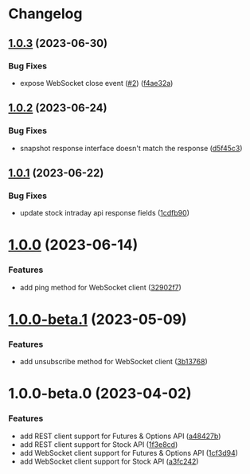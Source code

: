 # Changelog

## [1.0.3](https://github.com/fugle-dev/fugle-marketdata-node/compare/v1.0.2...v1.0.3) (2023-06-30)


### Bug Fixes

* expose WebSocket close event ([#2](https://github.com/fugle-dev/fugle-marketdata-node/issues/2)) ([f4ae32a](https://github.com/fugle-dev/fugle-marketdata-node/commit/f4ae32a231439948336a49e37c929254a5322fb2))

## [1.0.2](https://github.com/fugle-dev/fugle-marketdata-node/compare/v1.0.1...v1.0.2) (2023-06-24)


### Bug Fixes

* snapshot response interface doesn't match the response ([d5f45c3](https://github.com/fugle-dev/fugle-marketdata-node/commit/d5f45c39d9f487f53659be4fb5cb804bfa18d46b))

## [1.0.1](https://github.com/fugle-dev/fugle-marketdata-node/compare/v1.0.0...v1.0.1) (2023-06-22)


### Bug Fixes

* update stock intraday api response fields ([1cdfb90](https://github.com/fugle-dev/fugle-marketdata-node/commit/1cdfb905e52b576e725c0272275a7e6e81d3a345))

# [1.0.0](https://github.com/fugle-dev/fugle-marketdata-node/compare/v1.0.0-beta.1...v1.0.0) (2023-06-14)


### Features

* add ping method for WebSocket client ([32902f7](https://github.com/fugle-dev/fugle-marketdata-node/commit/32902f7c679f262fd67053b59e088c05ad0db9c7))

# [1.0.0-beta.1](https://github.com/fugle-dev/fugle-marketdata-node/compare/v1.0.0-beta.0...v1.0.0-beta.1) (2023-05-09)


### Features

* add unsubscribe method for WebSocket client ([3b13768](https://github.com/fugle-dev/fugle-marketdata-node/commit/3b13768825998ba9696c131db41a92e55f6b6bf9))

# 1.0.0-beta.0 (2023-04-02)


### Features

* add REST client support for Futures & Options API ([a48427b](https://github.com/fugle-dev/fugle-marketdata-node/commit/a48427b857c79235093d54fcda2257a3ad09b5a3))
* add REST client support for Stock API ([1f3e8cd](https://github.com/fugle-dev/fugle-marketdata-node/commit/1f3e8cd74a01d3cb7f2945d5c21c76bba9006a21))
* add WebSocket client support for Futures & Options API ([1cf3d94](https://github.com/fugle-dev/fugle-marketdata-node/commit/1cf3d94784373e455defa5b13aa1af9c045706a1))
* add WebSocket client support for Stock API ([a3fc242](https://github.com/fugle-dev/fugle-marketdata-node/commit/a3fc242242df178513fd57ff011367fe03367e07))